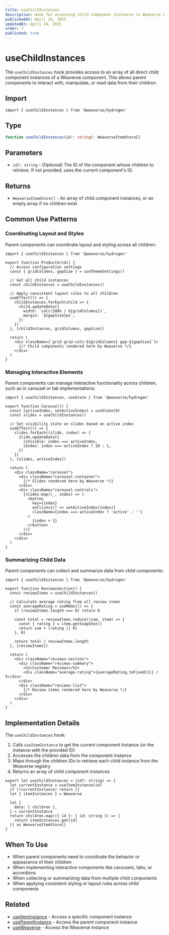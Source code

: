 ```yaml
---
title: useChildInstances
description: Hook for accessing child component instances in Weaverse Hydrogen components.
publishedAt: April 24, 2025
updatedAt: April 24, 2025
order: 7
published: true
---
```


# useChildInstances

The `useChildInstances` hook provides access to an array of all direct child component instances of a Weaverse component. This allows parent components to interact with, manipulate, or read data from their children.

## Import

```tsx
import { useChildInstances } from '@weaverse/hydrogen'
```

## Type

```typescript
function useChildInstances(id?: string): WeaverseItemStore[]
```

## Parameters

- `id?: string` - (Optional) The ID of the component whose children to retrieve. If not provided, uses the current component's ID.

## Returns

- `WeaverseItemStore[]` - An array of child component instances, or an empty array if no children exist

## Common Use Patterns

### Coordinating Layout and Styles

Parent components can coordinate layout and styling across all children:

```tsx
import { useChildInstances } from '@weaverse/hydrogen'

export function ProductGrid() {
  // Access configuration settings
  const { gridColumns, gapSize } = useThemeSettings()
  
  // Get all child instances
  const childInstances = useChildInstances()
  
  // Apply consistent layout rules to all children
  useEffect(() => {
    childInstances.forEach(child => {
      child.updateData({
        width: `calc(100% / ${gridColumns})`,
        margin: `${gapSize}px`,
      })
    })
  }, [childInstances, gridColumns, gapSize])
  
  return (
    <div className={`grid grid-cols-${gridColumns} gap-${gapSize}`}>
      {/* Child components rendered here by Weaverse */}
    </div>
  )
}
```

### Managing Interactive Elements

Parent components can manage interactive functionality across children, such as in carousel or tab implementations:

```tsx
import { useChildInstances, useState } from '@weaverse/hydrogen'

export function Carousel() {
  const [activeIndex, setActiveIndex] = useState(0)
  const slides = useChildInstances()
  
  // Set visibility state on slides based on active index
  useEffect(() => {
    slides.forEach((slide, index) => {
      slide.updateData({
        isVisible: index === activeIndex,
        zIndex: index === activeIndex ? 10 : 1,
      })
    })
  }, [slides, activeIndex])
  
  return (
    <div className="carousel">
      <div className="carousel-container">
        {/* Slides rendered here by Weaverse */}
      </div>
      <div className="carousel-controls">
        {slides.map((_, index) => (
          <button 
            key={index} 
            onClick={() => setActiveIndex(index)}
            className={index === activeIndex ? 'active' : ''}
          >
            {index + 1}
          </button>
        ))}
      </div>
    </div>
  )
}
```

### Summarizing Child Data

Parent components can collect and summarize data from child components:

```tsx
import { useChildInstances } from '@weaverse/hydrogen'

export function ReviewsSection() {
  const reviewItems = useChildInstances()
  
  // Calculate average rating from all review items
  const averageRating = useMemo(() => {
    if (reviewItems.length === 0) return 0
    
    const total = reviewItems.reduce((sum, item) => {
      const { rating } = item.getSnapShot()
      return sum + (rating || 0)
    }, 0)
    
    return total / reviewItems.length
  }, [reviewItems])
  
  return (
    <div className="reviews-section">
      <div className="reviews-summary">
        <h2>Customer Reviews</h2>
        <div className="average-rating">{averageRating.toFixed(1)} / 5</div>
      </div>
      <div className="reviews-list">
        {/* Review items rendered here by Weaverse */}
      </div>
    </div>
  )
}
```

## Implementation Details

The `useChildInstances` hook:

1. Calls `useItemInstance` to get the current component instance (or the instance with the provided ID)
2. Accesses the children data from the component instance
3. Maps through the children IDs to retrieve each child instance from the Weaverse registry
4. Returns an array of child component instances

```tsx
export let useChildInstances = (id?: string) => {
  let currentInstance = useItemInstance(id)
  if (!currentInstance) return []
  let { itemInstances } = Weaverse

  let {
    data: { children },
  } = currentInstance
  return children.map(({ id }: { id: string }) => {
    return itemInstances.get(id)
  }) as WeaverseItemStore[]
}
```

## When To Use

- When parent components need to coordinate the behavior or appearance of their children
- When implementing interactive components like carousels, tabs, or accordions
- When collecting or summarizing data from multiple child components
- When applying consistent styling or layout rules across child components

## Related

- [useItemInstance](/docs/api/use-item-instance) - Access a specific component instance
- [useParentInstance](/docs/api/use-parent-instance) - Access the parent component instance
- [useWeaverse](/docs/api/use-weaverse) - Access the Weaverse instance

